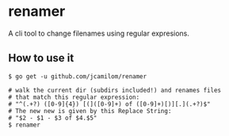 # renamer

A cli tool to change filenames using regular expresions.

## How to use it

```
$ go get -u github.com/jcamilom/renamer

# walk the current dir (subdirs included!) and renames files
# that match this regular expression:
# "^(.+?) ([0-9]{4}) [(]([0-9]+) of ([0-9]+)[)][.](.+?)$"
# The new new is given by this Replace String:
# "$2 - $1 - $3 of $4.$5"
$ renamer
```

